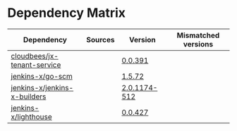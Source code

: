 # Dependency Matrix

Dependency | Sources | Version | Mismatched versions
---------- | ------- | ------- | -------------------
[cloudbees/jx-tenant-service](https://github.com/cloudbees/jx-tenant-service) |  | [0.0.391](https://github.com/cloudbees/jx-tenant-service/releases/tag/v0.0.391) | 
[jenkins-x/go-scm](https://github.com/jenkins-x/go-scm) |  | [1.5.72]() | 
[jenkins-x/jenkins-x-builders](https://github.com/jenkins-x/jenkins-x-builders) |  | [2.0.1174-512]() | 
[jenkins-x/lighthouse](https://github.com/jenkins-x/lighthouse) |  | [0.0.427]() | 

